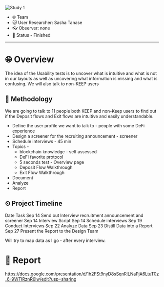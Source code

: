 ![Study 1](https://user-images.githubusercontent.com/40768736/191753911-280e3b1d-7fde-4e29-a301-2b48873e5eaa.png)

* 🌐 Team
* 🐱 User Researcher: Sasha Tanase
* 👓 Observer: none
* 🚀 Status -  Finished

---
# 🌐 Overview

The idea of the Usability tests is to uncover what is intuitive and what is not in our layouts as well as uncovering what information is missing and what is confusing. 
We will also talk to non-KEEP users

## 💬 Methodology

We are going to talk to 11 people both KEEP and non-Keep users to find out if the Deposit flows and Exit flows are intuitive and easily understandable.
* Define the user profile we want to talk to - people with some DeFi experience
* Design a screener for the recruiting announcement - screener
* Schedule interviews - 45 min 
* Topics - 
  * blockchain knowledge - self assessed
  * DeFi favorite protocol
  * 5 seconds test - Overview page
  * Deposit Flow Walkthrough
  * Exit Flow Walkthrough
* Document
* Analyze
* Report

## ⏲ Project Timeline

Date	Task
Sep 14	Send out Interview recruitment announcement and screener
Sep 14	Interview Script
Sep 14	Schedule interviews
Sep 19	Conduct Interviews
Sep 22	Analyze Data
Sep 23	Distill Data into a Report
Sep 27	Present the Report to the Design Team

 Will try to map data as I go - after every interview. 

# 🦄 Report 

https://docs.google.com/presentation/d/1h2FSt9nyD8sSqnRlLNaPjA6LtuT0z_6-9WTIRznR6lw/edit?usp=sharing
